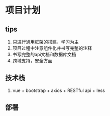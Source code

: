 # 项目计划

## tips
1. 只进行通用框架的搭建，学习为主
2. 项目过程中注意组件化并书写完整的注释
3. 书写完整的api文档和数据库文档
4. 跨域支持，安全方面

## 技术栈
1. vue + bootstrap + axios + RESTful api + less

## 部署
